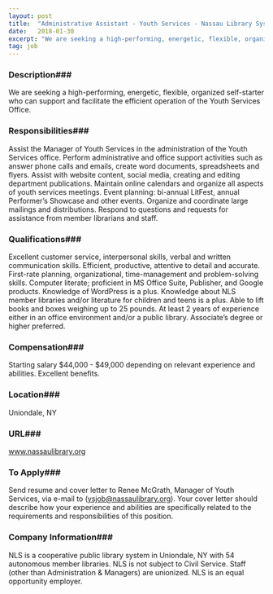 ```yaml
---
layout: post
title:  "Administrative Assistant - Youth Services - Nassau Library System"
date:   2018-01-30
excerpt: "We are seeking a high-performing, energetic, flexible, organized self-starter who can support and facilitate the efficient operation of the Youth Services Office."
tag: job
---
```


### Description###

We are seeking a high-performing, energetic, flexible, organized self-starter who can support and facilitate the efficient operation of the Youth Services Office.


### Responsibilities###

Assist the Manager of Youth Services in the administration of the Youth Services office. Perform administrative and office support activities such as answer phone calls and emails, create word documents, spreadsheets and flyers.
Assist with website content, social media, creating and editing department publications.
Maintain online calendars and organize all aspects of youth services meetings. Event planning: bi-annual LitFest, annual Performer’s Showcase and other events.
Organize and coordinate large mailings and distributions.
Respond to questions and requests for assistance from member librarians and staff.



### Qualifications###

Excellent customer service, interpersonal skills, verbal and written communication skills. Efficient, productive, attentive to detail and accurate.
First-rate planning, organizational, time-management and problem-solving skills. Computer literate; proficient in MS Office Suite, Publisher, and Google products.
Knowledge of WordPress is a plus.
Knowledge about NLS member libraries and/or literature for children and teens is a plus.
Able to lift books and boxes weighing up to 25 pounds.
At least 2 years of experience either in an office environment and/or a public library.
Associate’s degree or higher preferred.


### Compensation###

Starting salary $44,000 - $49,000 depending on relevant experience and abilities. Excellent benefits.


### Location###

Uniondale, NY


### URL###

www.nassaulibrary.org

### To Apply###

Send resume and cover letter to Renee McGrath, Manager of Youth Services, 
via e-mail to (ysjob@nassaulibrary.org). 
Your cover letter should describe how your experience and abilities are specifically related to the requirements and responsibilities of this position.


### Company Information###

NLS is a cooperative public library system in Uniondale, NY with 54 autonomous member libraries.
NLS is not subject to Civil Service.  Staff (other than Administration & Managers) are unionized.
NLS is an equal opportunity employer.




